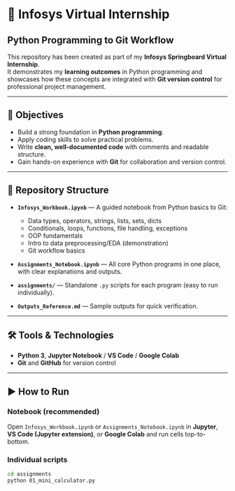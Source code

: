 # 📘 Infosys Virtual Internship
## Python Programming to Git Workflow

This repository has been created as part of my **Infosys Springboard Virtual Internship**.  
It demonstrates my **learning outcomes** in Python programming and showcases how these concepts are integrated with **Git version control** for professional project management.

---

## 🎯 Objectives
- Build a strong foundation in **Python programming**.
- Apply coding skills to solve practical problems.
- Write **clean, well-documented code** with comments and readable structure.
- Gain hands-on experience with **Git** for collaboration and version control.

---

## 📂 Repository Structure
- **`Infosys_Workbook.ipynb`** — A guided notebook from Python basics to Git:
  - Data types, operators, strings, lists, sets, dicts
  - Conditionals, loops, functions, file handling, exceptions
  - OOP fundamentals
  - Intro to data preprocessing/EDA (demonstration)
  - Git workflow basics

- **`Assignments_Notebook.ipynb`** — All core Python programs in one place, with clear explanations and outputs.

- **`assignments/`** — Standalone `.py` scripts for each program (easy to run individually).

- **`Outputs_Reference.md`** — Sample outputs for quick verification.

---

## 🛠️ Tools & Technologies
- **Python 3**, **Jupyter Notebook** / **VS Code** / **Google Colab**
- **Git** and **GitHub** for version control

---

## ▶️ How to Run
### Notebook (recommended)
Open `Infosys_Workbook.ipynb` or `Assignments_Notebook.ipynb` in **Jupyter**, **VS Code (Jupyter extension)**, or **Google Colab** and run cells top-to-bottom.

### Individual scripts
```bash
cd assignments
python 01_mini_calculator.py
